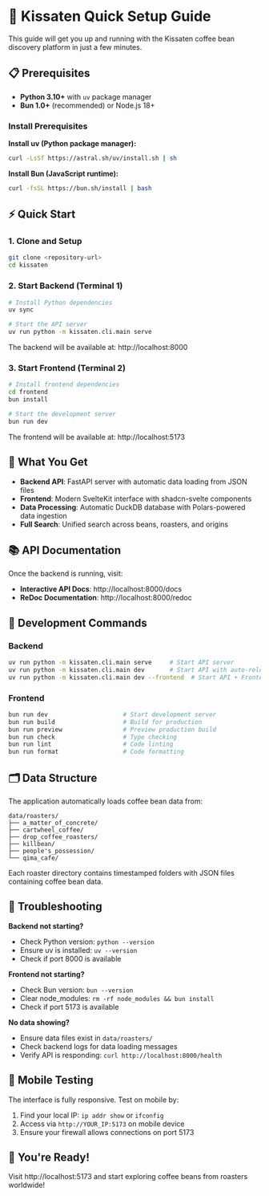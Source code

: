 # 🚀 Kissaten Quick Setup Guide

This guide will get you up and running with the Kissaten coffee bean discovery platform in just a few minutes.

## 📋 Prerequisites

- **Python 3.10+** with `uv` package manager
- **Bun 1.0+** (recommended) or Node.js 18+

### Install Prerequisites

**Install uv (Python package manager):**
```bash
curl -LsSf https://astral.sh/uv/install.sh | sh
```

**Install Bun (JavaScript runtime):**
```bash
curl -fsSL https://bun.sh/install | bash
```

## ⚡ Quick Start

### 1. Clone and Setup

```bash
git clone <repository-url>
cd kissaten
```

### 2. Start Backend (Terminal 1)

```bash
# Install Python dependencies
uv sync

# Start the API server
uv run python -m kissaten.cli.main serve
```

The backend will be available at: http://localhost:8000

### 3. Start Frontend (Terminal 2)

```bash
# Install frontend dependencies
cd frontend
bun install

# Start the development server
bun run dev
```

The frontend will be available at: http://localhost:5173

## 🎯 What You Get

- **Backend API**: FastAPI server with automatic data loading from JSON files
- **Frontend**: Modern SvelteKit interface with shadcn-svelte components
- **Data Processing**: Automatic DuckDB database with Polars-powered data ingestion
- **Full Search**: Unified search across beans, roasters, and origins

## 📚 API Documentation

Once the backend is running, visit:
- **Interactive API Docs**: http://localhost:8000/docs
- **ReDoc Documentation**: http://localhost:8000/redoc

## 🔧 Development Commands

### Backend
```bash
uv run python -m kissaten.cli.main serve     # Start API server
uv run python -m kissaten.cli.main dev       # Start API with auto-reload
uv run python -m kissaten.cli.main dev --frontend  # Start API + Frontend
```

### Frontend
```bash
bun run dev                     # Start development server
bun run build                   # Build for production
bun run preview                 # Preview production build
bun run check                   # Type checking
bun run lint                    # Code linting
bun run format                  # Code formatting
```

## 🗂️ Data Structure

The application automatically loads coffee bean data from:
```
data/roasters/
├── a_matter_of_concrete/
├── cartwheel_coffee/
├── drop_coffee_roasters/
├── killbean/
├── people's_possession/
└── qima_cafe/
```

Each roaster directory contains timestamped folders with JSON files containing coffee bean data.

## 🚨 Troubleshooting

**Backend not starting?**
- Check Python version: `python --version`
- Ensure uv is installed: `uv --version`
- Check if port 8000 is available

**Frontend not starting?**
- Check Bun version: `bun --version`
- Clear node_modules: `rm -rf node_modules && bun install`
- Check if port 5173 is available

**No data showing?**
- Ensure data files exist in `data/roasters/`
- Check backend logs for data loading messages
- Verify API is responding: `curl http://localhost:8000/health`

## 📱 Mobile Testing

The interface is fully responsive. Test on mobile by:
1. Find your local IP: `ip addr show` or `ifconfig`
2. Access via `http://YOUR_IP:5173` on mobile device
3. Ensure your firewall allows connections on port 5173

## 🎉 You're Ready!

Visit http://localhost:5173 and start exploring coffee beans from roasters worldwide!
